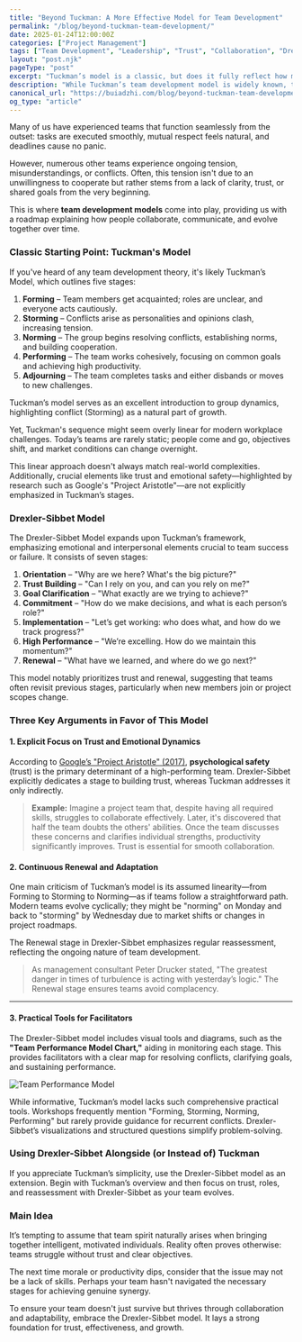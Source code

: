 ```yaml
---
title: "Beyond Tuckman: A More Effective Model for Team Development"
permalink: "/blog/beyond-tuckman-team-development/"
date: 2025-01-24T12:00:00Z
categories: ["Project Management"]
tags: ["Team Development", "Leadership", "Trust", "Collaboration", "Drexler-Sibbet"]
layout: "post.njk"
pageType: "post"
excerpt: "Tuckman’s model is a classic, but does it fully reflect how modern teams evolve? Learn why the Drexler-Sibbet Model provides a more practical approach."
description: "While Tuckman’s team development model is widely known, the Drexler-Sibbet framework offers a more nuanced approach, prioritizing trust and adaptability. Discover why it’s a game-changer for modern teams."
canonical_url: "https://buiadzhi.com/blog/beyond-tuckman-team-development/"
og_type: "article"
---
```


Many of us have experienced teams that function seamlessly from the outset: tasks are executed smoothly, mutual respect feels natural, and deadlines cause no panic.

However, numerous other teams experience ongoing tension, misunderstandings, or conflicts. Often, this tension isn't due to an unwillingness to cooperate but rather stems from a lack of clarity, trust, or shared goals from the very beginning.

This is where **team development models** come into play, providing us with a roadmap explaining how people collaborate, communicate, and evolve together over time.

### Classic Starting Point: Tuckman's Model

If you've heard of any team development theory, it's likely Tuckman’s Model, which outlines five stages:

1. **Forming** – Team members get acquainted; roles are unclear, and everyone acts cautiously.
2. **Storming** – Conflicts arise as personalities and opinions clash, increasing tension.
3. **Norming** – The group begins resolving conflicts, establishing norms, and building cooperation.
4. **Performing** – The team works cohesively, focusing on common goals and achieving high productivity.
5. **Adjourning** – The team completes tasks and either disbands or moves to new challenges.

Tuckman’s model serves as an excellent introduction to group dynamics, highlighting conflict (Storming) as a natural part of growth.

Yet, Tuckman's sequence might seem overly linear for modern workplace challenges. Today’s teams are rarely static; people come and go, objectives shift, and market conditions can change overnight.

This linear approach doesn't always match real-world complexities. Additionally, crucial elements like trust and emotional safety—highlighted by research such as Google's "Project Aristotle"—are not explicitly emphasized in Tuckman’s stages.

### Drexler-Sibbet Model

The Drexler-Sibbet Model expands upon Tuckman’s framework, emphasizing emotional and interpersonal elements crucial to team success or failure. It consists of seven stages:

1. **Orientation** – "Why are we here? What's the big picture?"
2. **Trust Building** – "Can I rely on you, and can you rely on me?"
3. **Goal Clarification** – "What exactly are we trying to achieve?"
4. **Commitment** – "How do we make decisions, and what is each person’s role?"
5. **Implementation** – "Let’s get working: who does what, and how do we track progress?"
6. **High Performance** – "We’re excelling. How do we maintain this momentum?"
7. **Renewal** – "What have we learned, and where do we go next?"

This model notably prioritizes trust and renewal, suggesting that teams often revisit previous stages, particularly when new members join or project scopes change.

### Three Key Arguments in Favor of This Model

#### 1. Explicit Focus on Trust and Emotional Dynamics

According to [Google’s "Project Aristotle" (2017)](https://psychsafety.com/googles-project-aristotle/), **psychological safety** (trust) is the primary determinant of a high-performing team. Drexler-Sibbet explicitly dedicates a stage to building trust, whereas Tuckman addresses it only indirectly.

> **Example:** Imagine a project team that, despite having all required skills, struggles to collaborate effectively. Later, it's discovered that half the team doubts the others' abilities. Once the team discusses these concerns and clarifies individual strengths, productivity significantly improves. Trust is essential for smooth collaboration.

#### 2. Continuous Renewal and Adaptation

One main criticism of Tuckman’s model is its assumed linearity—from Forming to Storming to Norming—as if teams follow a straightforward path. Modern teams evolve cyclically; they might be "norming" on Monday and back to "storming" by Wednesday due to market shifts or changes in project roadmaps.

The Renewal stage in Drexler-Sibbet emphasizes regular reassessment, reflecting the ongoing nature of team development.

> As management consultant Peter Drucker stated, "The greatest danger in times of turbulence is acting with yesterday’s logic." The Renewal stage ensures teams avoid complacency.

---

#### 3. Practical Tools for Facilitators

The Drexler-Sibbet model includes visual tools and diagrams, such as the **"Team Performance Model Chart,"** aiding in monitoring each stage. This provides facilitators with a clear map for resolving conflicts, clarifying goals, and sustaining performance.

![Team Performance Model](https://www.kaizenko.com/wp-content/uploads/2019/06/kaizenko-Drexler-Sibbet-Team-Performance-Model.png)

While informative, Tuckman’s model lacks such comprehensive practical tools. Workshops frequently mention "Forming, Storming, Norming, Performing" but rarely provide guidance for recurrent conflicts. Drexler-Sibbet’s visualizations and structured questions simplify problem-solving.

### Using Drexler-Sibbet Alongside (or Instead of) Tuckman

If you appreciate Tuckman’s simplicity, use the Drexler-Sibbet model as an extension. Begin with Tuckman’s overview and then focus on trust, roles, and reassessment with Drexler-Sibbet as your team evolves.

### Main Idea

It’s tempting to assume that team spirit naturally arises when bringing together intelligent, motivated individuals. Reality often proves otherwise: teams struggle without trust and clear objectives.

The next time morale or productivity dips, consider that the issue may not be a lack of skills. Perhaps your team hasn't navigated the necessary stages for achieving genuine synergy.

To ensure your team doesn't just survive but thrives through collaboration and adaptability, embrace the Drexler-Sibbet model. It lays a strong foundation for trust, effectiveness, and growth.